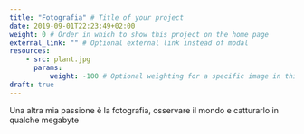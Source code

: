 ```yaml
---
title: "Fotografia" # Title of your project
date: 2019-09-01T22:23:49+02:00
weight: 0 # Order in which to show this project on the home page
external_link: "" # Optional external link instead of modal
resources:
    - src: plant.jpg
      params:
          weight: -100 # Optional weighting for a specific image in this project folder
draft: true
---
```

Una altra mia passione è la fotografia, osservare il mondo e catturarlo in qualche megabyte